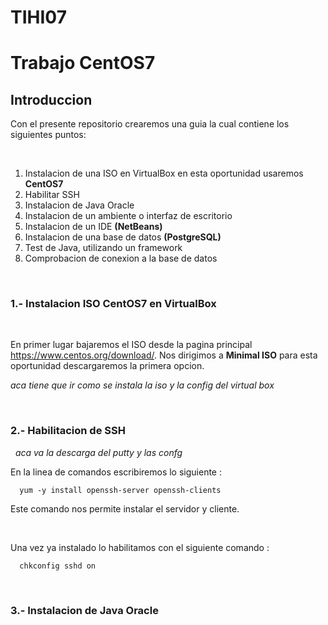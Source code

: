 # TIHI07
<h1>Trabajo CentOS7
  <h2>Introduccion</h2>
  Con el presente repositorio crearemos una guia la cual contiene los siguientes puntos:
  
  &nbsp;
  
  1. Instalacion de una ISO en VirtualBox en esta oportunidad usaremos **CentOS7**
  1. Habilitar SSH
  1. Instalacion de Java Oracle
  1. Instalacion de un ambiente o interfaz de escritorio
  1. Instalacion de un IDE **(NetBeans)**
  1. Instalacion de una base de datos **(PostgreSQL)**
  1. Test de Java, utilizando un framework
  1. Comprobacion de conexion a la base de datos

  &nbsp;
  
  <h3>1.- Instalacion ISO CentOS7 en VirtualBox</h3>
  
  &nbsp;
  
   En primer lugar bajaremos el ISO desde la pagina principal https://www.centos.org/download/. Nos dirigimos a **Minimal ISO** para esta oportunidad descargaremos la primera opcion.
    
*aca tiene que ir como se instala la iso y la config del virtual box*

&nbsp;

 <h3>2.- Habilitacion de SSH</h3>
 
&nbsp;
*aca va la descarga del putty y las confg*

 En la linea de comandos escribiremos lo siguiente :
 
      yum -y install openssh-server openssh-clients 
      
 Este comando nos permite instalar el servidor y cliente.
 
 &nbsp;
 
 Una vez ya instalado lo habilitamos con el siguiente comando : 
 
      chkconfig sshd on
 
&nbsp;

<h3>3.- Instalacion de Java Oracle</h3>



